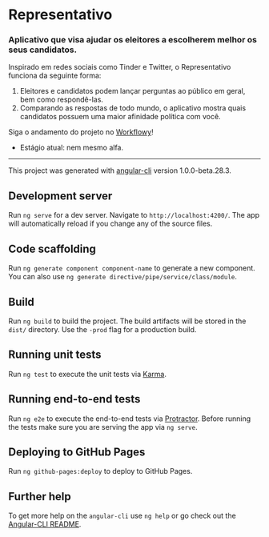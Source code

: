# Representativo

### Aplicativo que visa ajudar os eleitores a escolherem melhor os seus candidatos.

Inspirado em redes sociais como Tinder e Twitter, o Representativo funciona da seguinte forma:
1. Eleitores e candidatos podem lançar perguntas ao público em geral, bem como respondê-las.
1. Comparando as respostas de todo mundo, o aplicativo mostra quais candidatos possuem uma maior afinidade política com você.

Siga o andamento do projeto no [Workflowy](https://workflowy.com/s/G_t9.ayAxEKW9Ag)!
- Estágio atual: nem mesmo alfa.

---

This project was generated with [angular-cli](https://github.com/angular/angular-cli) version 1.0.0-beta.28.3.

## Development server
Run `ng serve` for a dev server. Navigate to `http://localhost:4200/`. The app will automatically reload if you change any of the source files.

## Code scaffolding

Run `ng generate component component-name` to generate a new component. You can also use `ng generate directive/pipe/service/class/module`.

## Build

Run `ng build` to build the project. The build artifacts will be stored in the `dist/` directory. Use the `-prod` flag for a production build.

## Running unit tests

Run `ng test` to execute the unit tests via [Karma](https://karma-runner.github.io).

## Running end-to-end tests

Run `ng e2e` to execute the end-to-end tests via [Protractor](http://www.protractortest.org/).
Before running the tests make sure you are serving the app via `ng serve`.

## Deploying to GitHub Pages

Run `ng github-pages:deploy` to deploy to GitHub Pages.

## Further help

To get more help on the `angular-cli` use `ng help` or go check out the [Angular-CLI README](https://github.com/angular/angular-cli/blob/master/README.md).
